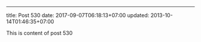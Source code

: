 ---
title: Post 530
date: 2017-09-07T06:18:13+07:00
updated: 2013-10-14T01:46:35+07:00

This is content of post 530